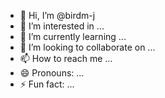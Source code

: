 - 👋 Hi, I’m @birdm-j
- 👀 I’m interested in ...
- 🌱 I’m currently learning ...
- 💞️ I’m looking to collaborate on ...
- 📫 How to reach me ...
- 😄 Pronouns: ...
- ⚡ Fun fact: ...

<!---
! A

- [ ] Load necessary drivers.
- [ ] Partition drives.
- [ ] Domain join.
- [ ] Decline all intrusive privacy-related options (cloud/local) — tip, use oobe\bypassnro.
- [ ] Mirror password and PIN (x/y/z).
- [ ] Continue procedures while offline unless required like from Microsoft Activation Scripts (MAS).
- [ ] Configure Windows features such as TPM and Secure Boot.
- [ ] Run O&O Frida (or a similar privacy tool).
- [ ] Edit disk cleanup.
- [ ] Restore Windows Photo Viewer.
- [ ] Tweak Windows Update settings.
- [ ] Adjust startup programs and attenuation/system sounds.
- [ ] Modify or disable mouse acceleration.
- [ ] Disable sticky keys if unwanted.
- [ ] Adjust network settings.
- [ ] Set default apps.
- [ ] Install all remaining necessary drivers.
- [ ] Choose and apply visual effects preferences.
- [ ] Review registries and policies for any required changes.
- [ ] Make sure file name extensions are shown.
- [ ] Set up storage management.
- [ ] Defragment settings for HDDs (skip SSDs and flash drives).
- [ ] Reorganize folder locations for Quick Access.
- [ ] Remove unnecessary folders like “4D Objects.”
- [ ] View and revise power plans (use OEM plans if preferable).
- [ ] Adjust sleep durations.
- [ ] Modify lid-close options.
- [ ] Readjust Game Mode.
- [ ] Test graphics settings.
- [ ] Review telemetry settings.
- [ ] Configure connection leaks (like from VPN/DNS/WebRTC/HTTPS).
- [ ] Enable BitLocker.
- [ ] Reserve ~10% of drive space for restore points.

! Z

- [ ] Configure browser settings (such as sync on Long-Term Servicing Channel).
- [ ] Run wsreset -i and set Microsoft Store preference to “Microsoft apps only.”
- [ ] Adjust display settings (night light, scaling, resolution).
- [ ] Apply ICC profiles and configure ClearType font rendering for HDR, RGB, or BGR subpixel rendering as needed.
- [ ] Customize personalization settings (wallpapers, themes, color modes).
- [ ] Arrange shortcuts and possibly hide desktop icons as well.
- [ ] Take a look at Rainmeter & Wallpaper Engine.
- [ ] Adjust taskbar layout.
- [ ] Customize Start menu layout.
- [ ] Install security and essential software (antivirus, firewall tools).
- [ ] Install benchmarking tools (e.g. UserBenchmark).
- [ ] Utilize batch installers like Ninite where applicable.
- [ ] Choose installation paths for individual applications.
- [ ] Organize hidden icons.
- [ ] Adjust Windows sound settings.
- [ ] Use application-driven EQs and filters.
- [ ] Install and configure VM software if need be (Hyper-V, Bluestacks, Oracle VM VirtualBox).

Interconnectivity
--->
